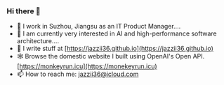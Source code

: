 ### Hi there 👋

<!--
**jazzii36/jazzii36** is a ✨ _special_ ✨ repository because its `README.md` (this file) appears on your GitHub profile.-->

- 🔭 I work in Suzhou, Jiangsu as an IT Product Manager....
- 🌱 I am currently very interested in AI and high-performance software architecture....
- 📖 I write stuff at [https://jazzii36.github.io](https://jazzii36.github.io)
- 🕸️ Browse the domestic website I built using OpenAI's Open API. [https://monkeyrun.icu](https://monekeyrun.icu)
- 📫 How to reach me: jazzii36@icloud.com

